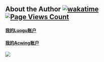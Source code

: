 ## About the Author [![wakatime](https://wakatime.com/badge/user/c9a30e49-5476-4556-9853-645973ddf22b.svg)](https://wakatime.com/@c9a30e49-5476-4556-9853-645973ddf22b) [![Page Views Count](https://badges.toozhao.com/badges/01H8Y14MT5K5AMC6QC4Z69E1HZ/green.svg)](https://badges.toozhao.com/stats/01H8Y14MT5K5AMC6QC4Z69E1HZ "Get your own page views count badge on badges.toozhao.com")
#### [我的Luogu账户](https://www.luogu.com.cn/user/502729)
#### [我的Acwing账户](https://www.acwing.com/user/myspace/index/95602/)
#### [![](https://cfrating.ihcr.top/?user=kx233-)](https://codeforces.com/profile/kx233-)
